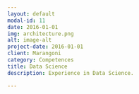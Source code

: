 ```yaml
---
layout: default
modal-id: 11
date: 2016-01-01
img: architecture.png
alt: image-alt
project-date: 2016-01-01
client: Marangoni
category: Competences
title: Data Science
description: Experience in Data Science.

---
```

